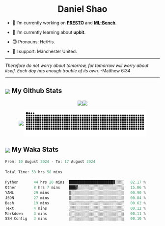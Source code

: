 

<h1 align="center">Daniel Shao</h1>

- 🐒 I’m currently working on **[PRESTO](https://github.com/IDEA-XL/PRESTO)** and **[ML-Bench](https://github.com/gersteinlab/ML-bench)**.

- 🥹 I’m currently learning about **upbit**.

- 😇 Pronouns: He/His.

- 🦧 I support: Manchester United.

---

<i> Therefore do not worry about tomorrow, for tomorrow will worry about itself. Each day has enough trouble of its own. </i> -Matthew 6:34

---

<h2><img src="https://emojis.slackmojis.com/emojis/images/1579216111/7550/pikachu_wave.gif?1579216111" align="center" width="28" /> My Github Stats</h2>

<p align="center"><img align="center" src = "https://github-readme-stats.vercel.app/api?username=super-dainiu&show_icons=true&count_private=true&theme=tokyonight&hide=issues&line_height=30" width="400px"><img align="center" src = "https://github-readme-streak-stats.herokuapp.com/?user=super-dainiu&theme=tokyonight" width="400px"></p>

<p align="center"><img align="center" width="400px" src="https://github-readme-stats.vercel.app/api/top-langs/?username=super-dainiu&layout=compact&theme=tokyonight&hide=html,tex,jupyter%20notebook"><img align="center" width="400px" src="https://github.com/super-dainiu/super-dainiu/blob/output/github-contribution-grid-snake.svg"></p>

<h2><img src="https://emojis.slackmojis.com/emojis/images/1579216111/7550/pikachu_wave.gif?1579216111" align="center" width="28" /> My Waka Stats</h2>

<!--START_SECTION:waka-->

```python
From: 10 August 2024 - To: 17 August 2024

Total Time: 53 hrs 58 mins

Python       44 hrs 20 mins  ████████████████████▓░░░░   82.17 %
Other        8 hrs 7 mins    ███▓░░░░░░░░░░░░░░░░░░░░░   15.06 %
YAML         29 mins         ▒░░░░░░░░░░░░░░░░░░░░░░░░   00.90 %
JSON         27 mins         ▒░░░░░░░░░░░░░░░░░░░░░░░░   00.84 %
Bash         19 mins         ░░░░░░░░░░░░░░░░░░░░░░░░░   00.62 %
Text         4 mins          ░░░░░░░░░░░░░░░░░░░░░░░░░   00.12 %
Markdown     3 mins          ░░░░░░░░░░░░░░░░░░░░░░░░░   00.11 %
SSH Config   3 mins          ░░░░░░░░░░░░░░░░░░░░░░░░░   00.10 %
```

<!--END_SECTION:waka-->
